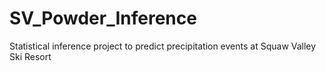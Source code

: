 # SV_Powder_Inference
Statistical inference project to predict precipitation events at Squaw Valley Ski Resort
